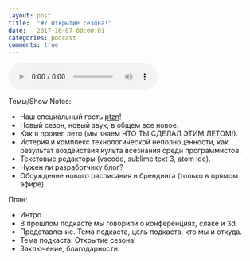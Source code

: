 ```yaml
---
layout: post
title:  "#7 Открытие сезона!"
date:   2017-10-07 00:00:01
categories: podcast
comments: true
---
```


<audio controls src="http://podcast.redcode.by/unylyata_s2_e01.mp3"></audio>

Темы/Show Notes:
- Наш специальный гость [ptzn](https://twitter.com/ptzn)!
- Новый сезон, новый звук, в общем все новое. 
- Как я провел лето (мы знаем ЧТО ТЫ СДЕЛАЛ ЭТИМ ЛЕТОМ!).
- Истерия и комплекс технологической неполноценности, как результат воздействия культа всезнания среди программистов. 
- Текстовые редакторы (vscode, sublime text 3, atom ide).
- Нужен ли разработчику блог?
- Обсуждение нового расписания и брендинга (только в прямом эфире).

План:

- Интро
- В прошлом подкасте мы говорили о конференциях, слаке и 3d.
- Представление. Тема подкаста, цель подкаста, кто мы и откуда.
- Тема подкаста: Открытие сезона!
- Заключение, благодарности.
